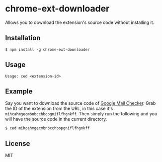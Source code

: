# chrome-ext-downloader

Allows you to download the extension's source code without installing it.

## Installation

```
$ npm install -g chrome-ext-downloader
```

## Usage

```
Usage: ced <extension-id>
```

## Example

Say you want to download the source code of [Google Mail
Checker](https://chrome.google.com/webstore/detail/google-mail-checker/mihcahmgecmbnbcchbopgniflfhgnkff).
Grab the ID of the extension from the URL, in this case it's `mihcahmgecmbnbcchbopgniflfhgnkff`. Then simply run the following and you will have the source code in the current directory.

```
$ ced mihcahmgecmbnbcchbopgniflfhgnkff
```

## License

MIT
